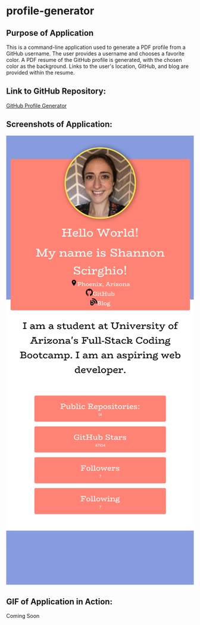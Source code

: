 # profile-generator

## Purpose of Application
This is a command-line application used to generate a PDF profile from a GitHub username. The user provides a username and chooses a favorite color. A PDF resume of the GitHub profile is generated, with the chosen color as the background. Links to the user's location, GitHub, and blog are provided within the resume.

## Link to GitHub Repository:
[GitHub Profile Generator](https://github.com/shanscirg/profile-generator)

## Screenshots of Application:
![Screenshot1](/Assets/Images/profgen1.png)
![Screenshot2](/Assets/Images/profgen2.png)

## GIF of Application in Action:
Coming Soon

